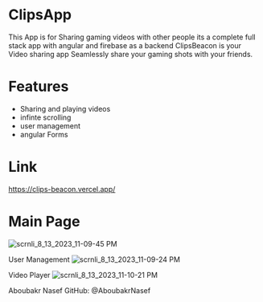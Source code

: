 # ClipsApp
This App is for Sharing gaming videos with other people 
its a complete full stack app with angular and firebase as a backend 
ClipsBeacon is your Video sharing app  Seamlessly share your gaming shots with your friends.

# Features
- Sharing and playing videos
- infinte scrolling
- user management
- angular Forms 

# Link 
https://clips-beacon.vercel.app/

# Main Page
![scrnli_8_13_2023_11-09-45 PM](https://github.com/AboubakrNasef/ClipsBeacon/assets/105270767/9aeda20a-5478-4492-ac54-3ad53928533b)

User Management
![scrnli_8_13_2023_11-09-24 PM](https://github.com/AboubakrNasef/ClipsBeacon/assets/105270767/ab06c117-8938-408a-8ef4-d3995d798a24)


Video Player
![scrnli_8_13_2023_11-10-21 PM](https://github.com/AboubakrNasef/ClipsBeacon/assets/105270767/e16c140a-7ca0-465a-96de-92d5f6d871c6)








Aboubakr Nasef
GitHub: @AboubakrNasef

